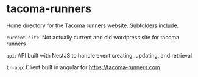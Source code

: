 # tacoma-runners

Home directory for the Tacoma runners website. Subfolders include:

`current-site`: Not actually current and old wordpress site for tacoma runners

`api`: API built with NestJS to handle event creating, updating, and retrieval

`tr-app`: Client built in angular for https://tacoma-runners.com

